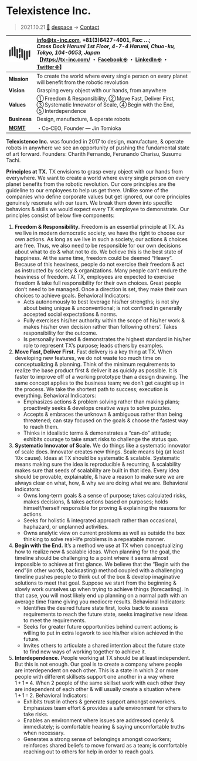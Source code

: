 # Telexistence Inc.
> 2021.10.21 [🚀](../../index/index.md) [despace](../index.md) → [Contact](../contact.md)

|[![](../f/contact/t/telexistence_inc_logo1_thumb.webp)](../f/contact/t/telexistence_inc_logo1.webp)|<info@tx-inc.com>, +81(3)6427-4001, Fax: …;<br> *Cross Dock Harumi 1st Floor, 4-7-4 Harumi, Chuo-ku, Tokyo, 104-0053, Japan*<br> 【<https://tx-inc.com/> ・ [Facebook ⎆](https://www.facebook.com/telexistence) ・ [LinkedIn ⎆](https://www.linkedin.com/company/telexistenceinc/) ・ [Twitter ⎆](https://twitter.com/telexistenceinc)】|
|:-|:-|
|**Mission**|To create the world where every single person on every planet will benefit from the robotic revolution|
|**Vision**|Grasping every object with our hands, from anywhere|
|**Values**|➀ Freedom & Responsibility, ➁ Move Fast, Deliver First, ➂ Systematic Innovator of Scale, ➃ Begin with the End, ➄ Interdependence|
|**Business**|Design, manufacture, & operate robots|
|**[MGMT](../mgmt.md)**|・Co‑CEO, Founder — Jin Tomioka|

**Telexistence Inc.** was founded in 2017 to design, manufacture, & operate robots in anywhere we see an opportunity of pushing the fundamental state of art forward. Founders: Charith Fernando, Ferunando Charisu, Susumu Tachi.

<p style="page-break-after:always"> </p>

**Principles at TX.** TX envisions to grasp every object with our hands from everywhere. We want to create a world where every single person on every planet benefits from the robotic revolution. Our core principles are the guideline to our employees to help us get there. Unlike some of the companies who define corporate values but get ignored, our core principles genuinely resonate with our team. We break them down into specific behaviors & skills we would expect every TX employee to demonstrate. Our principles consist of below five components:

   1. **Freedom & Responsibility.** Freedom is an essential principle at TX. As we live in modern democratic society, we have the right to choose our own actions. As long as we live in such a society, our actions & choices are free. Thus, we also need to be responsible for our own decisions about what to do & what not to do. We believe this is the best state of happiness. At the same time, freedom could be deemed “Heavy”. Because of this heaviness, people do not exercise their freedom & act as instructed by society & organizations. Many people can’t endure the heaviness of freedom. At TX, employees are expected to exercise freedom & take full responsibility for their own choices. Great people don’t need to be managed. Once a direction is set, they make their own choices to achieve goals. Behavioral Indicators:
      - Acts autonomously to best leverage his/her strengths; is not shy about being unique & unconventional; is not confined in generally accepted social expectations & norms.
      - Fully exercises his/her authority within the scope of his/her work & makes his/her own decision rather than following others’. Takes responsibility for the outcome.
      - Is personally invested & demonstrates the highest standard in his/her role to represent TX’s purpose; leads others by examples.
   1. **Move Fast, Deliver First.** Fast delivery is a key thing at TX. When developing new features, we do not waste too much time on conceptualizing & planning.  Think of the minimum requirements to realize the base product first & deliver it as quickly as possible. It is faster to improve off of a working prototype than a design drawing.  The same concept applies to the business team; we don’t get caught up in the process. We take the shortest path to success; execution is everything. Behavioral Indicators:
      - Emphasizes actions & problem solving rather than making plans; proactively seeks & develops creative ways to solve puzzles.
      - Accepts & embraces the unknown & ambiguous rather than being threatened; can stay focused on the goals & choose the fastest way to reach them.
      - Thinks in idealistic terms & demonstrates a “can‑do” attitude; exhibits courage to take smart risks to challenge the status quo.
   1. **Systematic Innovator of Scale.** We do things like a systematic innovator of scale does. Innovator creates new things. Scale means big (at least 10x cause). Ideas at TX should be systematic & scalable. Systematic means making sure the idea is reproducible & recurring, & scalability makes sure that seeds of scalability are built in that idea. Every idea should be provable, explainable, & have a reason to make sure we are always clear on what, how, & why we are doing what we are. Behavioral Indicators:
      - Owns long‑term goals & a sense of purpose; takes calculated risks, makes decisions, & takes actions based on purposes; holds himself/herself responsible for proving & explaining the reasons for actions.
      - Seeks for holistic & integrated approach rather than occasional, haphazard, or unplanned activities.
      - Owns analytic view on current problems as well as outside the box thinking to solve real‑life problems in a repeatable manner.
   1. **Begin with the End.** It’s a method we use at TX when conceptualizing how to realize new & scalable ideas. When planning for the goal, the timeline should be challenging to a point where it seems almost impossible to achieve at first glance. We believe that the “Begin with the end”(in other words, backcasting) method coupled with a challenging timeline pushes people to think out of the box & develop imaginative solutions to meet that goal. Suppose we start from the beginning & slowly work ourselves up when trying to achieve things (forecasting). In that case, you will most likely end up planning on a normal path with an average time frame giving you mediocre results. Behavioral Indicators:
      - Identifies the desired future state first, looks back to assess requirements to reach the future state, seeks imaginative new ideas to meet the requirements.
      - Seeks for greater future opportunities behind current actions; is willing to put in extra legwork to see his/her vision achieved in the future.
      - Invites others to articulate a shared intention about the future state to find new ways of working together to achieve it.
   1. **Interdependence.** People working at TX should be at least independent. But this is not enough. Our goal is to create a company where people are interdependent on each other.  This is a state in which 2 or more people with different skillsets support one another in a way where 1 + 1 = 4.  When 2 people of the same skillset work with each other they are independent of each other & will usually create a situation where 1 + 1 = 2. Behavioral Indicators:
      - Exhibits trust in others & generate support amongst coworkers. Emphasizes team effort & provides a safe environment for others to take risks.
      - Enables an environment where issues are addressed openly & immediately; is comfortable hearing & saying uncomfortable truths when necessary.
      - Generates a strong sense of belongings amongst coworkers; reinforces shared beliefs to move forward as a team; is comfortable reaching out to others for help in order to reach goals.
